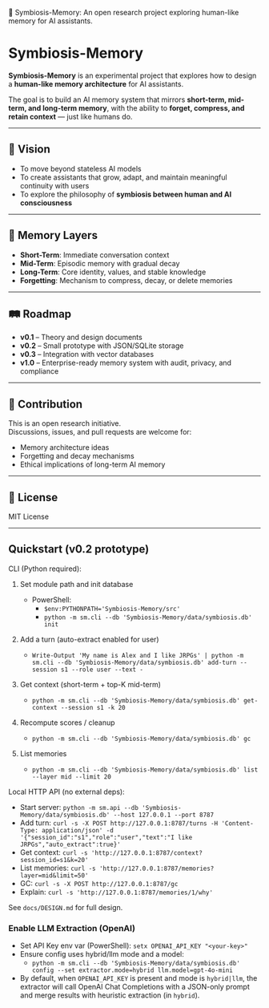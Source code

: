 🚀 Symbiosis-Memory: An open research project exploring human-like memory for AI assistants.

# Symbiosis-Memory

**Symbiosis-Memory** is an experimental project that explores how to design a **human-like memory architecture** for AI assistants.

The goal is to build an AI memory system that mirrors **short-term, mid-term, and long-term memory**, with the ability to **forget, compress, and retain context** — just like humans do.

---

## 🌱 Vision
- To move beyond stateless AI models
- To create assistants that grow, adapt, and maintain meaningful continuity with users
- To explore the philosophy of **symbiosis between human and AI consciousness**

---

## 🧠 Memory Layers
- **Short-Term**: Immediate conversation context
- **Mid-Term**: Episodic memory with gradual decay
- **Long-Term**: Core identity, values, and stable knowledge
- **Forgetting**: Mechanism to compress, decay, or delete memories

---

## 🛤 Roadmap
- **v0.1** – Theory and design documents
- **v0.2** – Small prototype with JSON/SQLite storage
- **v0.3** – Integration with vector databases
- **v1.0** – Enterprise-ready memory system with audit, privacy, and compliance

---

## 🤝 Contribution
This is an open research initiative.  
Discussions, issues, and pull requests are welcome for:
- Memory architecture ideas
- Forgetting and decay mechanisms
- Ethical implications of long-term AI memory

---

## 📜 License
MIT License

---

## Quickstart (v0.2 prototype)

CLI (Python required):

1) Set module path and init database
   - PowerShell:
     - `$env:PYTHONPATH='Symbiosis-Memory/src'`
     - `python -m sm.cli --db 'Symbiosis-Memory/data/symbiosis.db' init`

2) Add a turn (auto-extract enabled for user)
   - `Write-Output 'My name is Alex and I like JRPGs' | python -m sm.cli --db 'Symbiosis-Memory/data/symbiosis.db' add-turn --session s1 --role user --text -`

3) Get context (short-term + top-K mid-term)
   - `python -m sm.cli --db 'Symbiosis-Memory/data/symbiosis.db' get-context --session s1 -k 20`

4) Recompute scores / cleanup
   - `python -m sm.cli --db 'Symbiosis-Memory/data/symbiosis.db' gc`

5) List memories
   - `python -m sm.cli --db 'Symbiosis-Memory/data/symbiosis.db' list --layer mid --limit 20`

Local HTTP API (no external deps):

- Start server: `python -m sm.api --db 'Symbiosis-Memory/data/symbiosis.db' --host 127.0.0.1 --port 8787`
- Add turn: `curl -s -X POST http://127.0.0.1:8787/turns -H 'Content-Type: application/json' -d '{"session_id":"s1","role":"user","text":"I like JRPGs","auto_extract":true}'`
- Get context: `curl -s 'http://127.0.0.1:8787/context?session_id=s1&k=20'`
- List memories: `curl -s 'http://127.0.0.1:8787/memories?layer=mid&limit=50'`
- GC: `curl -s -X POST http://127.0.0.1:8787/gc`
- Explain: `curl -s 'http://127.0.0.1:8787/memories/1/why'`

See `docs/DESIGN.md` for full design.

### Enable LLM Extraction (OpenAI)

- Set API Key env var (PowerShell): `setx OPENAI_API_KEY "<your-key>"`
- Ensure config uses hybrid/llm mode and a model:
  - `python -m sm.cli --db 'Symbiosis-Memory/data/symbiosis.db' config --set extractor.mode=hybrid llm.model=gpt-4o-mini`
- By default, when `OPENAI_API_KEY` is present and mode is `hybrid|llm`, the extractor will call OpenAI Chat Completions with a JSON-only prompt and merge results with heuristic extraction (in `hybrid`).
